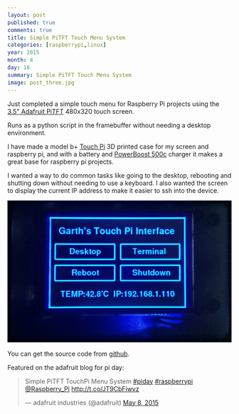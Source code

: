 ```yaml
---
layout: post
published: true
comments: true
title: Simple PiTFT Touch Menu System
categories: [raspberrypi,linux]
year: 2015
month: 4
day: 16
summary: Simple PiTFT Touch Menu System
image: post_three.jpg
---
```


Just completed a simple touch menu for Raspberry Pi projects using the [3.5" Adafruit PiTFT](http://www.adafruit.com/products/2097) 480x320 touch screen.

Runs as a python script in the framebuffer without needing a desktop environment.

I have made a model b+ [Touch Pi](https://learn.adafruit.com/touch-pi-portable-raspberry-pi) 3D printed case for my screen and raspberry pi, and with a battery and [PowerBoost 500c](https://www.adafruit.com/product/1944) charger it makes a great base for raspberry pi projects.

I wanted a way to do common tasks like going to the desktop, rebooting and shutting down without needing to use a keyboard.  I also wanted the screen to display the current IP address to make it easier to ssh into the device.

<img src="/assets/img/touchpi/menu_touchpi_2.jpg" alt="Touch Pi Menu" class="img-responsive img-rounded" />

You can get the source code from [github](https://github.com/garthvh/pitftmenu).

Featured on the adafruit blog for pi day:
<div class="row">
	<div class="col-sm-8 col-sm-offset-2">
		<blockquote class="twitter-tweet" lang="en">
			<p lang="ht" dir="ltr">Simple PiTFT TouchPi Menu System <a href="https://twitter.com/hashtag/piday?src=hash">#piday</a> <a href="https://twitter.com/hashtag/raspberrypi?src=hash">#raspberrypi</a> <a href="https://twitter.com/Raspberry_Pi">@Raspberry_Pi</a> <a href="http://t.co/JT9CbFiwvz">http://t.co/JT9CbFiwvz</a></p>&mdash; adafruit industries (@adafruit) <a href="https://twitter.com/adafruit/status/596675973615071232">May 8, 2015</a></blockquote>
		<script async src="//platform.twitter.com/widgets.js" charset="utf-8"></script>
	</div>
</div>